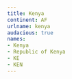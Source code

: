 ```yaml
---
title: Kenya
continent: AF
urlname: kenya
audacious: true
names:
- Kenya
- Republic of Kenya
- KE
- KEN
---
```


